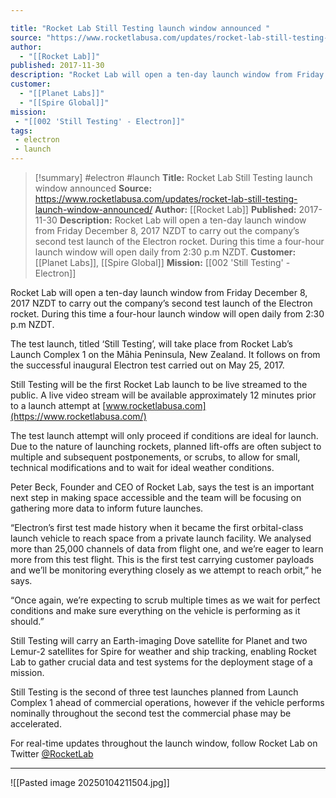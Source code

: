 ```yaml
---

title: "Rocket Lab Still Testing launch window announced "
source: "https://www.rocketlabusa.com/updates/rocket-lab-still-testing-launch-window-announced/"
author:
  - "[[Rocket Lab]]"
published: 2017-11-30
description: "Rocket Lab will open a ten-day launch window from Friday December 8, 2017 NZDT to carry out the company’s second test launch of the Electron rocket. During this time a four-hour launch window will open daily from 2:30 p.m NZDT."
customer:
  - "[[Planet Labs]]"
  - "[[Spire Global]]"
mission:
 - "[[002 'Still Testing' - Electron]]"
tags:
 - electron
 - launch
---
```

>[!summary]
#electron #launch
**Title:** Rocket Lab Still Testing launch window announced 
**Source:** https://www.rocketlabusa.com/updates/rocket-lab-still-testing-launch-window-announced/
**Author:** [[Rocket Lab]]
**Published:** 2017-11-30
**Description:** Rocket Lab will open a ten-day launch window from Friday December 8, 2017 NZDT to carry out the company’s second test launch of the Electron rocket. During this time a four-hour launch window will open daily from 2:30 p.m NZDT.
**Customer:** [[Planet Labs]], [[Spire Global]]
**Mission:** [[002 'Still Testing' - Electron]]

Rocket Lab will open a ten-day launch window from Friday December 8, 2017 NZDT to carry out the company’s second test launch of the Electron rocket. During this time a four-hour launch window will open daily from 2:30 p.m NZDT.

The test launch, titled ‘Still Testing’, will take place from Rocket Lab’s Launch Complex 1 on the Māhia Peninsula, New Zealand. It follows on from the successful inaugural Electron test carried out on May 25, 2017.

Still Testing will be the first Rocket Lab launch to be live streamed to the public. A live video stream will be available approximately 12 minutes prior to a launch attempt at [www.rocketlabusa.com](https://www.rocketlabusa.com/)

The test launch attempt will only proceed if conditions are ideal for launch. Due to the nature of launching rockets, planned lift-offs are often subject to multiple and subsequent postponements, or scrubs, to allow for small, technical modifications and to wait for ideal weather conditions.

Peter Beck, Founder and CEO of Rocket Lab, says the test is an important next step in making space accessible and the team will be focusing on gathering more data to inform future launches.

“Electron’s first test made history when it became the first orbital-class launch vehicle to reach space from a private launch facility. We analysed more than 25,000 channels of data from flight one, and we’re eager to learn more from this test flight. This is the first test carrying customer payloads and we’ll be monitoring everything closely as we attempt to reach orbit,” he says.

“Once again, we’re expecting to scrub multiple times as we wait for perfect conditions and make sure everything on the vehicle is performing as it should.”

Still Testing will carry an Earth-imaging Dove satellite for Planet and two Lemur-2 satellites for Spire for weather and ship tracking, enabling Rocket Lab to gather crucial data and test systems for the deployment stage of a mission. 

Still Testing is the second of three test launches planned from Launch Complex 1 ahead of commercial operations, however if the vehicle performs nominally throughout the second test the commercial phase may be accelerated.

For real-time updates throughout the launch window, follow Rocket Lab on Twitter [@RocketLab](https://twitter.com/RocketLab)

---

![[Pasted image 20250104211504.jpg]]